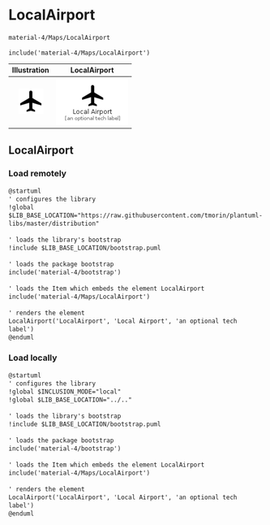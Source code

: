 # LocalAirport


```text
material-4/Maps/LocalAirport
```

```text
include('material-4/Maps/LocalAirport')
```



| Illustration | LocalAirport |
| :---: | :---: |
| ![illustration for Illustration](../../material-4/Maps/LocalAirport.png) | ![illustration for LocalAirport](../../material-4/Maps/LocalAirport.Local.png) |




## LocalAirport

### Load remotely
```plantuml
@startuml
' configures the library
!global $LIB_BASE_LOCATION="https://raw.githubusercontent.com/tmorin/plantuml-libs/master/distribution"

' loads the library's bootstrap
!include $LIB_BASE_LOCATION/bootstrap.puml

' loads the package bootstrap
include('material-4/bootstrap')

' loads the Item which embeds the element LocalAirport
include('material-4/Maps/LocalAirport')

' renders the element
LocalAirport('LocalAirport', 'Local Airport', 'an optional tech label')
@enduml
```

### Load locally
```plantuml
@startuml
' configures the library
!global $INCLUSION_MODE="local"
!global $LIB_BASE_LOCATION="../.."

' loads the library's bootstrap
!include $LIB_BASE_LOCATION/bootstrap.puml

' loads the package bootstrap
include('material-4/bootstrap')

' loads the Item which embeds the element LocalAirport
include('material-4/Maps/LocalAirport')

' renders the element
LocalAirport('LocalAirport', 'Local Airport', 'an optional tech label')
@enduml
```


